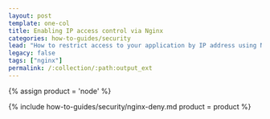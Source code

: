 ```yaml
---
layout: post
template: one-col
title: Enabling IP access control via Nginx
categories: how-to-guides/security
lead: "How to restrict access to your application by IP address using Nginx"
legacy: false
tags: ["nginx"]
permalink: /:collection/:path:output_ext
---
```

{% assign product = 'node' %}

{% include how-to-guides/security/nginx-deny.md product = product %}